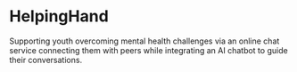 # HelpingHand
Supporting youth overcoming mental health challenges via an online chat service connecting them with peers while integrating an AI chatbot to guide their conversations.
